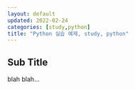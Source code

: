 ```yaml
---
layout: default
updated: 2022-02-24
categories: [study,python]
title: "Python 실습 예제, study, python"
---
```


## Sub Title

blah blah...